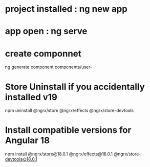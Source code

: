 # project installed : ng new app 
# app open :  ng serve

# create componnet
ng generate component components/user-

# Store Uninstall if you accidentally installed v19
npm uninstall @ngrx/store @ngrx/effects @ngrx/store-devtools
# Install compatible versions for Angular 18
npm install @ngrx/store@18.0.1 @ngrx/effects@18.0.1 @ngrx/store-devtools@18.0.1